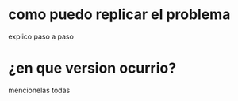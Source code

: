 # como puedo replicar el problema
explico paso a paso

# ¿en que version ocurrio?

mencionelas todas
